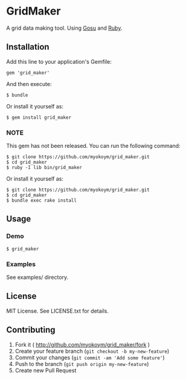 # GridMaker

A grid data making tool. Using [Gosu][] and [Ruby][].

[Gosu]: http://www.libgosu.org/
[Ruby]: https://www.ruby-lang.org/

## Installation

Add this line to your application's Gemfile:

    gem 'grid_maker'

And then execute:

    $ bundle

Or install it yourself as:

    $ gem install grid_maker

### NOTE

This gem has not been released. You can run the following command:

    $ git clone https://github.com/myokoym/grid_maker.git
    $ cd grid_maker
    $ ruby -I lib bin/grid_maker

Or install it yourself as:

    $ git clone https://github.com/myokoym/grid_maker.git
    $ cd grid_maker
    $ bundle exec rake install

## Usage

### Demo

    $ grid_maker

### Examples

See examples/ directory.

## License

MIT License. See LICENSE.txt for details.

## Contributing

1. Fork it ( http://github.com/myokoym/grid_maker/fork )
2. Create your feature branch (`git checkout -b my-new-feature`)
3. Commit your changes (`git commit -am 'Add some feature'`)
4. Push to the branch (`git push origin my-new-feature`)
5. Create new Pull Request
